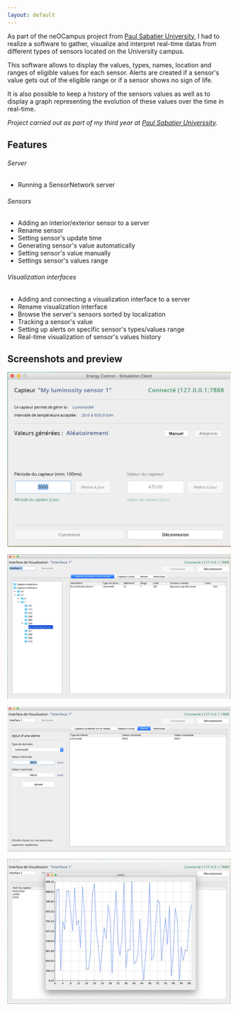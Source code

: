 ```yaml
---
layout: default
---
```


As part of the neOCampus project from [Paul Sabatier University](http://www.univ-tlse3.fr/), I had to realize a software to gather, visualize and interpret real-time datas from different types of sensors located on the University campus.

This software allows to display the values, types, names, location and ranges of eligible values for each sensor. Alerts are created if a sensor's value gets out of the eligible range or if a sensor shows no sign of life.

It is also possible to keep a history of the sensors values as well as to display a graph representing the evolution of these values over the time in real-time.

_Project carried out as part of my third year at [Paul Sabatier Universsity](http://www.univ-tlse3.fr/)._

## Features

###### Server

- Running a SensorNetwork server

###### Sensors

- Adding an interior/exterior sensor to a server
- Rename sensor
- Setting sensor's update time
- Generating sensor's value automatically
- Setting sensor's value manually
- Settings sensor's values range

###### Visualization interfaces

- Adding and connecting a visualization interface to a server
- Rename visualization interface
- Browse the server's sensors sorted by localization
- Tracking a sensor's value
- Setting up alerts on specific sensor's types/values range
- Real-time visualization of sensor's values history

## Screenshots and preview

![](images/PREVIEW_1.png)

![](images/PREVIEW_2.png)

![](images/PREVIEW_3.png)

![](images/PREVIEW_4.png)
